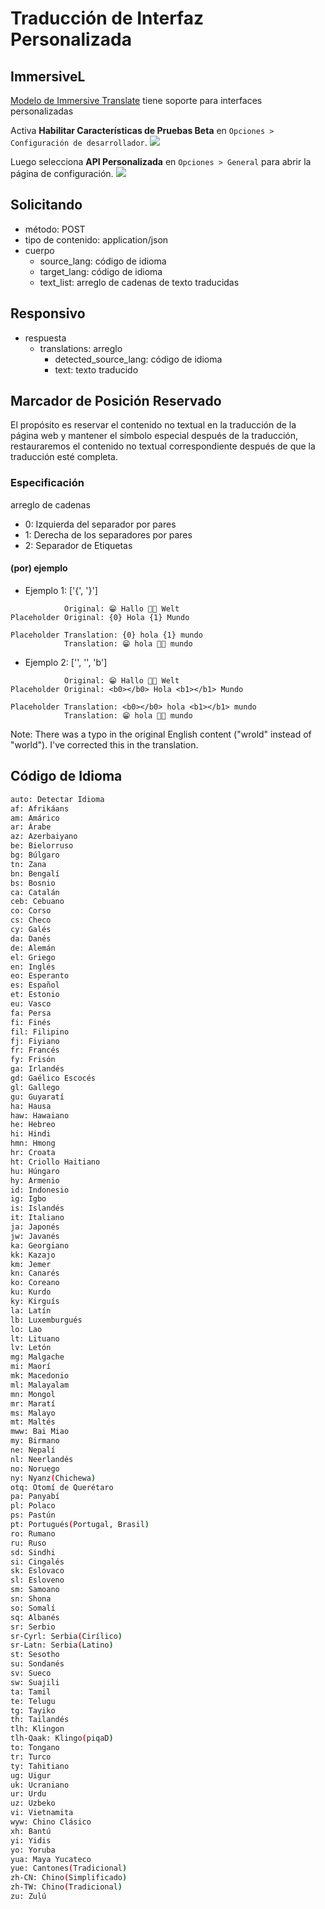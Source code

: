 # Traducción de Interfaz Personalizada

## ImmersiveL

[Modelo de Immersive Translate](https://github.com/immersive-translate/ImmersiveL) tiene soporte para interfaces personalizadas

Activa **Habilitar Características de Pruebas Beta** en `Opciones > Configuración de desarrollador`.
![](https://s.immersivetranslate.com/assets/turn_on_beta_en.jpeg)

Luego selecciona **API Personalizada** en `Opciones > General` para abrir la página de configuración.
![](https://s.immersivetranslate.com/assets/select_custon_api_en.jpeg)

## Solicitando

- método: POST
- tipo de contenido: application/json
- cuerpo
  - source_lang: código de idioma
  - target_lang: código de idioma
  - text_list: arreglo de cadenas de texto traducidas

## Responsivo

- respuesta
  - translations: arreglo
    - detected_source_lang: código de idioma
    - text: texto traducido

## Marcador de Posición Reservado

El propósito es reservar el contenido no textual en la traducción de la página web y mantener el símbolo especial después de la traducción, restauraremos el contenido no textual correspondiente después de que la traducción esté completa.

### Especificación

arreglo de cadenas

- 0: Izquierda del separador por pares
- 1: Derecha de los separadores por pares
- 2: Separador de Etiquetas

#### (por) ejemplo

- Ejemplo 1: ['{', '}']

```
            Original: 😁 Hallo 👏🏻 Welt
Placeholder Original: {0} Hola {1} Mundo

Placeholder Translation: {0} hola {1} mundo
            Translation: 😁 hola 👏🏻 mundo
```

- Ejemplo 2: ['', '', 'b']

```
            Original: 😁 Hallo 👏🏻 Welt
Placeholder Original: <b0></b0> Hola <b1></b1> Mundo

Placeholder Translation: <b0></b0> hola <b1></b1> mundo
            Translation: 😁 hola 👏🏻 mundo
```

Note: There was a typo in the original English content ("wrold" instead of "world"). I've corrected this in the translation.

## Código de Idioma

```bash
auto: Detectar Idioma
af: Afrikáans
am: Amárico
ar: Árabe
az: Azerbaiyano
be: Bielorruso
bg: Búlgaro
tn: Zana
bn: Bengalí
bs: Bosnio
ca: Catalán
ceb: Cebuano
co: Corso
cs: Checo
cy: Galés
da: Danés
de: Alemán
el: Griego
en: Inglés
eo: Esperanto
es: Español
et: Estonio
eu: Vasco
fa: Persa
fi: Finés
fil: Filipino
fj: Fiyiano
fr: Francés
fy: Frisón
ga: Irlandés
gd: Gaélico Escocés
gl: Gallego
gu: Guyaratí
ha: Hausa
haw: Hawaiano
he: Hebreo
hi: Hindi
hmn: Hmong
hr: Croata
ht: Criollo Haitiano
hu: Húngaro
hy: Armenio
id: Indonesio
ig: Igbo
is: Islandés
it: Italiano
ja: Japonés
jw: Javanés
ka: Georgiano
kk: Kazajo
km: Jemer
kn: Canarés
ko: Coreano
ku: Kurdo
ky: Kirguís
la: Latín
lb: Luxemburgués
lo: Lao
lt: Lituano
lv: Letón
mg: Malgache
mi: Maorí
mk: Macedonio
ml: Malayalam
mn: Mongol
mr: Maratí
ms: Malayo
mt: Maltés
mww: Bai Miao
my: Birmano
ne: Nepalí
nl: Neerlandés
no: Noruego
ny: Nyanz(Chichewa)
otq: Otomí de Querétaro
pa: Panyabí
pl: Polaco
ps: Pastún
pt: Portugués(Portugal, Brasil)
ro: Rumano
ru: Ruso
sd: Sindhi
si: Cingalés
sk: Eslovaco
sl: Esloveno
sm: Samoano
sn: Shona
so: Somalí
sq: Albanés
sr: Serbio
sr-Cyrl: Serbia(Cirílico)
sr-Latn: Serbia(Latino)
st: Sesotho
su: Sondanés
sv: Sueco
sw: Suajili
ta: Tamil
te: Telugu
tg: Tayiko
th: Tailandés
tlh: Klingon
tlh-Qaak: Klingo(piqaD)
to: Tongano
tr: Turco
ty: Tahitiano
ug: Uigur
uk: Ucraniano
ur: Urdu
uz: Uzbeko
vi: Vietnamita
wyw: Chino Clásico
xh: Bantú
yi: Yidis
yo: Yoruba
yua: Maya Yucateco
yue: Cantones(Tradicional)
zh-CN: Chino(Simplificado)
zh-TW: Chino(Tradicional)
zu: Zulú
```